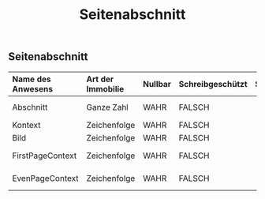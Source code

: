 ﻿---
title: Seitenabschnitt
second_title: Aspose.Cells Cloud Documen
type: docs
url: /de/specification/model/pagesection/
description: "Aspose.Cells Cloud-Modellspezifikation: PageSection. Bearbeiten Sie mühelos Excel und andere Tabellenkalkulationsdokumente mit Funktionen wie Öffnen, Generieren, Bearbeiten, Teilen, Zusammenführen, Vergleichen und Konvertieren"
weight: 50
---
## **Seitenabschnitt**

 

| Name des Anwesens| Art der Immobilie| Nullbar| Schreibgeschützt| Standardwert| Beschreibung|
|:- |:- |:- |:- |:- |:- |
| Abschnitt| Ganze Zahl| WAHR| FALSCH|| 0,1,2 links, Mitte, rechts|
| Kontext| Zeichenfolge| WAHR| FALSCH|| Seitenkontextskript|
| Bild| Zeichenfolge| WAHR| FALSCH|||
| FirstPageContext| Zeichenfolge| WAHR| FALSCH|| Kontextskript für die erste Seite|
| EvenPageContext| Zeichenfolge| WAHR| FALSCH|| Sogar Seitenkontextskript|


